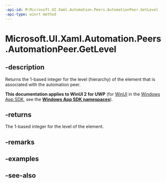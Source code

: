 ```yaml
---
-api-id: M:Microsoft.UI.Xaml.Automation.Peers.AutomationPeer.GetLevel
-api-type: winrt method
---
```


<!-- Method syntax
public int GetLevel()
-->

# Microsoft.UI.Xaml.Automation.Peers.AutomationPeer.GetLevel

## -description
Returns the 1-based integer for the level (hierarchy) of the element that is associated with the automation peer.

**This documentation applies to WinUI 2 for UWP** (for [WinUI](/windows/apps/winui/winui3/) in the [Windows App SDK](/windows/apps/windows-app-sdk/), see the **[Windows App SDK namespaces](/windows/windows-app-sdk/api/winrt/)**).

## -returns
The 1-based integer for the level of the element.

## -remarks

## -examples

## -see-also
